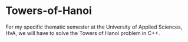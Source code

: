 # Towers-of-Hanoi
For my specific thematic semester at the University of Applied Sciences, HvA, we will have to solve the Towers of Hanoi problem in C++.
